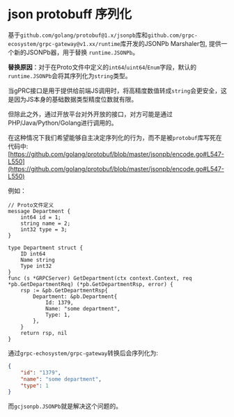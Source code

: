 # json protobuff 序列化

基于`github.com/golang/protobuf@1.x/jsonpb`库和`github.com/grpc-ecosystem/grpc-gateway@v1.xx/runtime`库开发的JSONPb Marshaler包,
提供一个新的JSONPb器，用于替换 `runtime.JSONPb`。

**替换原因**：对于在Proto文件中定义的`int64`/`uint64`/`Enum`字段，默认的`runtime.JSONPb`会将其序列化为`string`类型。

当gPRC接口是用于提供给前端JS调用时，将高精度数值转成`string`会更安全，这是因为JS本身的基础数据类型精度位数就有限。

但除此之外，通过开放平台对外开放的接口，对方可能是通过PHP/Java/Python/Golang进行调用的。

在这种情况下我们希望能够自主决定序列化的行为，而不是被`protobuf`库写死在代码中:[https://github.com/golang/protobuf/blob/master/jsonpb/encode.go#L547-L550](https://github.com/golang/protobuf/blob/master/jsonpb/encode.go#L547-L550)


例如：
```
// Proto文件定义
message Department {
    int64 id = 1;
    string name = 2;
    int32 type = 3;
}
```

```golang
type Department struct {
    ID int64 
    Name string
    Type int32
}
func (s *GRPCServer) GetDepartment(ctx context.Context, req *pb.GetDepartmentReq) (*pb.GetDepartmentRsp, error) {
    rsp := &pb.GetDepartmentRsp{
        Department: &pb.Department{
            Id: 1379,
            Name: "some department",
            Type: 1,
        },
    }
    return rsp, nil
}
```

通过`grpc-echosystem/grpc-gateway`转换后会序列化为:
```json
{
    "id": "1379",
    "name": "some department",
    "type": 1
}
```

而`gcjsonpb.JSONPb`就是解决这个问题的。


